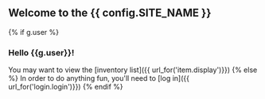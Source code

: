 ## Welcome to the {{ config.SITE_NAME }}

{% if g.user %}
### Hello {{g.user}}!
You may want to view the [inventory list]({{ url_for('item.display')}})
{% else %}
In order to do anything fun, you'll need to [log in]({{ url_for('login.login')}})
{% endif %}